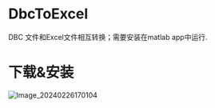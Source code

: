 # DbcToExcel
DBC 文件和Excel文件相互转换；需要安装在matlab app中运行.
# 下载&安装
![Image_20240226170104](https://github.com/zhangyonggang316/DbcToExcel/assets/81631716/9b9b7d14-402b-42ac-bd3b-033892a406d5)

